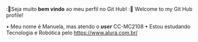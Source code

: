 :🪻Seja muito **bem vindo** ao meu perfil no Git Hub! 
:🪻 Welcome to my Git Hub profile! 

• Meu nome é Manuela, mas atendo o ***user*** CC-MC2108
• Estou estudando Tecnologia e Robótica pelo <https://www.alura.com.br/>


